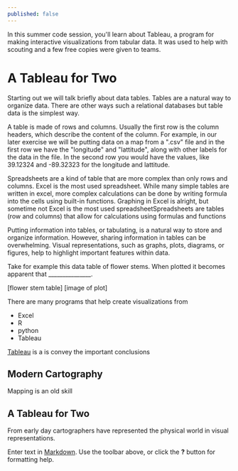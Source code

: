 ```yaml
---
published: false
---
```

In this summer code session, you'll learn about Tableau, a program for making interactive visualizations from tabular data.  It was used to help with scouting and a few free copies were given to teams.  

# A Tableau for Two

Starting out we will talk briefly about data tables.  Tables are a natural way to organize data.  There are other ways such a relational databases but table data is the simplest way.

A table is made of rows and columns.  Usually the first row is the column headers, which describe the content of the column.  For example, in our later exercise we will be putting data on a map from a ".csv" file and in the first row we have the "longitude" and "lattitude", along with other labels for the data in the file.  In the second row you would have the values, like 39.12324 and -89.32323 for the longitude and lattitude.

Spreadsheets are a kind of table that are more complex than only rows and columns.  Excel is the most used spreadsheet.  While many simple tables are written in excel, more complex calculations can be done by writing formula into the cells using built-in functions.  Graphing in Excel is alright, but sometime not   Excel is the most used spreadsheetSpreadsheets are tables (row and columns) that allow for calculations using formulas and functions


Putting information into tables, or tabulating, is a natural way to store and organize information.  However, sharing information in tables can be overwhelming.  Visual representations, such as graphs, plots, diagrams, or figures, help to highlight important features within data.

Take for example this data table of flower stems.  When plotted it becomes apparent that _______________.

[flower stem table]
[image of plot]

There are many programs that help create visualizations from 
* Excel
* R
* python
* Tableau



[Tableau](http://www.tableau.com) is a  is convey the important conclusions 

## Modern Cartography


Mapping is an old skill 


## A Tableau for Two

From early day cartographers have represented the physical world in visual representations.  

Enter text in [Markdown](http://daringfireball.net/projects/markdown/). Use the toolbar above, or click the **?** button for formatting help.
